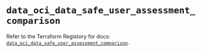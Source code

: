 # `data_oci_data_safe_user_assessment_comparison`

Refer to the Terraform Registory for docs: [`data_oci_data_safe_user_assessment_comparison`](https://registry.terraform.io/providers/oracle/oci/6.18.0/docs/data-sources/data_safe_user_assessment_comparison).
